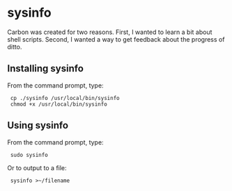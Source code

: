 sysinfo
======

Carbon was created for two reasons. First, I wanted to learn a bit about shell scripts. Second, I wanted a way to 
get feedback about the progress of ditto. 


Installing sysinfo
-----------------

From the command prompt, type:

     cp ./sysinfo /usr/local/bin/sysinfo
     chmod +x /usr/local/bin/sysinfo


Using sysinfo
-----------------

From the command prompt, type:

     sudo sysinfo

Or to output to a file:

     sysinfo >~/filename
     


